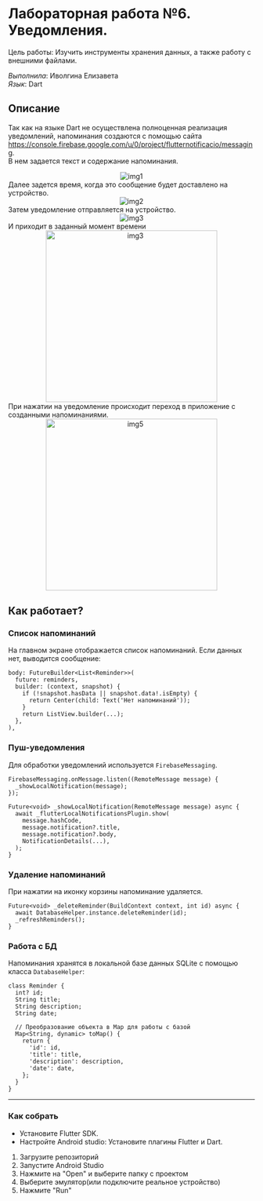 # Лабораторная работа №6. Уведомления. 

Цель работы: Изучить инструменты хранения данных, а также работу с внешними файлами. 

*Выполнила*: Иволгина Елизавета  
*Язык*: Dart

## Описание
Так как на языке Dart не осуществлена полноценная реализация уведомлений, напоминания создаются с помощью сайта https://console.firebase.google.com/u/0/project/flutternotificacio/messaging.  
В нем задается текст и содержание напоминания.  

<center><img src="img/img1.png" alt="img1" width=""/></center>
Далее задется время, когда это сообщение будет доставлено на устройство.

<center><img src="img/img2.png" alt="img2" width=""/></center>
Затем уведомление отправляется на устройство.

<center><img src="img/img3.png" alt="img3" width=""/></center>
И приходит в заданный момент времени
<center><img src="img/img4.jpg" alt="img3" width="350"/></center>
При нажатии на уведомление происходит переход в приложение с созданными напоминаниями.
<center><img src="img/img5.jpg" alt="img5" width="350"/></center>

## Как работает?
### Список напоминаний 
На главном экране отображается список напоминаний. Если данных нет, выводится сообщение:
```
body: FutureBuilder<List<Reminder>>(
  future: reminders,
  builder: (context, snapshot) {
    if (!snapshot.hasData || snapshot.data!.isEmpty) {
      return Center(child: Text('Нет напоминаний'));
    }
    return ListView.builder(...);
  },
),

```
### Пуш-уведомления
Для обработки уведомлений используется ```FirebaseMessaging```.
```
FirebaseMessaging.onMessage.listen((RemoteMessage message) {
  _showLocalNotification(message);
});

Future<void> _showLocalNotification(RemoteMessage message) async {
  await _flutterLocalNotificationsPlugin.show(
    message.hashCode,
    message.notification?.title,
    message.notification?.body,
    NotificationDetails(...),
  );
}
```
### Удаление напоминаний
При нажатии на иконку корзины напоминание удаляется.
```
Future<void> _deleteReminder(BuildContext context, int id) async {
  await DatabaseHelper.instance.deleteReminder(id);
  _refreshReminders();
}
```
### Работа с БД
Напоминания хранятся в локальной базе данных SQLite с помощью класса ```DatabaseHelper```:
```
class Reminder {
  int? id;
  String title;
  String description;
  String date;
  
  // Преобразование объекта в Map для работы с базой
  Map<String, dynamic> toMap() {
    return {
      'id': id,
      'title': title,
      'description': description,
      'date': date,
    };
  }
}
```

****  

### Как собрать
* Установите Flutter SDK.
* Настройте Android studio: Установите плагины Flutter и Dart.
1. Загрузите репозиторий
2. Запустите Android Studio
3. Нажмите на "Open" и выберите папку с проектом
4. Выберите эмулятор(или подключите реальное устройство)
5. Нажмите "Run"